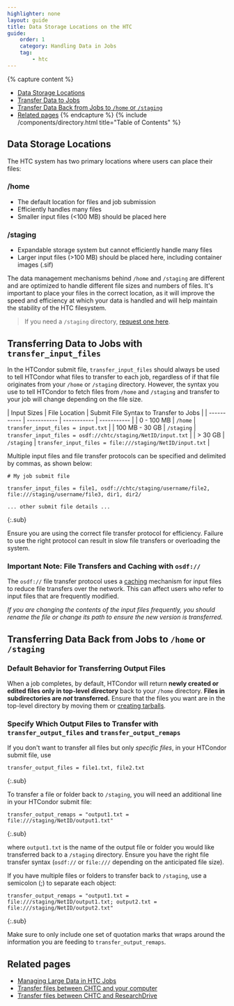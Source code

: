 ```yaml
---
highlighter: none
layout: guide
title: Data Storage Locations on the HTC
guide:
    order: 1
    category: Handling Data in Jobs
    tag:
        - htc
---
```


{% capture content %}
- [Data Storage Locations](#data-storage-locations)
- [Transfer Data to Jobs](#transfer-data-to-jobs)
- [Transfer Data Back from Jobs to `/home` or `/staging`](#transfer-data-back-from-jobs-to-home-or-staging)
- [Related pages](#related-pages)
{% endcapture %}
{% include /components/directory.html title="Table of Contents" %}

## Data Storage Locations
The HTC system has two primary locations where users can place their files:
### /home
* The default location for files and job submission
* Efficiently handles many files
* Smaller input files (<100 MB) should be placed here

### /staging
* Expandable storage system but cannot efficiently handle many files
* Larger input files (>100 MB) should be placed here, including container images (.sif)

The data management mechanisms behind `/home` and `/staging` are different and are optimized to handle different file sizes and numbers of files. It's important to place your files in the correct location, as it will improve the speed and efficiency at which your data is handled and will help maintain the stability of the HTC filesystem.

> If you need a `/staging` directory, [request one here](quota-request).


## Transferring Data to Jobs with `transfer_input_files`

In the HTCondor submit file, `transfer_input_files` should always be used to tell HTCondor what files to transfer to each job, regardless of if that file originates from your `/home` or `/staging` directory. However, the syntax you use to tell HTCondor to fetch files from `/home` and `/staging` and transfer to your job will change depending on the file size.

| Input Sizes | File Location |  Submit File Syntax to Transfer to Jobs |
| ----------- | ----------- | ----------- | ----------- |
| 0 - 100 MB      | `/home`       | `transfer_input_files = input.txt`       |
| 100 MB - 30 GB   | `/staging`        | `transfer_input_files = osdf://chtc/staging/NetID/input.txt`        | 
| > 30 GB   | `/staging`        | `transfer_input_files = file:///staging/NetID/input.txt`        | 

Multiple input files and file transfer protocols can be specified and delimited by commas, as shown below:

```
# My job submit file

transfer_input_files = file1, osdf://chtc/staging/username/file2, file:///staging/username/file3, dir1, dir2/

... other submit file details ...
```
{:.sub}

Ensure you are using the correct file transfer protocol for efficiency. Failure to use the right protocol can result in slow file transfers or overloading the system.

### Important Note: File Transfers and Caching with `osdf://`
The `osdf://` file transfer protocol uses a [caching](https://en.wikipedia.org/wiki/Cache_(computing)) mechanism for input files to reduce file transfers over the network. This can affect users who refer to input files that are frequently modified.

*If you are changing the contents of the input files frequently, you should rename the file or change its path to ensure the new version is transferred.*

## Transferring Data Back from Jobs to `/home` or `/staging`

### Default Behavior for Transferring Output Files
When a job completes, by default, HTCondor will return **newly created or edited files only in top-level directory** back to your `/home` directory. **Files in subdirectories are *not* transferred.** Ensure that the files you want are in the top-level directory by moving them or [creating tarballs](transfer-files-computer#c-transferring-multiple-files).

### Specify Which Output Files to Transfer with `transfer_output_files` and `transfer_output_remaps`
If you don't want to transfer all files but only *specific files*, in your HTCondor submit file, use
```
transfer_output_files = file1.txt, file2.txt
```
{:.sub}

To transfer a file or folder back to `/staging`, you will need an additional line in your HTCondor submit file:
```
transfer_output_remaps = "output1.txt = file:///staging/NetID/output1.txt"
```
{:.sub}

where `output1.txt` is the name of the output file or folder you would like transferred back to a `/staging` directory. Ensure you have the right file transfer syntax (`osdf://` or `file:///` depending on the anticipated file size).

If you have multiple files or folders to transfer back to `/staging`, use a semicolon (;) to separate each object: 
```
transfer_output_remaps = "output1.txt = file:///staging/NetID/output1.txt; output2.txt = file:///staging/NetID/output2.txt"
```
{:.sub}

Make sure to only include one set of quotation marks that wraps around the information you are feeding to `transfer_output_remaps`. 

## Related pages
- [Managing Large Data in HTC Jobs](/uw-research-computing/file-avail-largedata)
- [Transfer files between CHTC and your computer](/uw-research-computing/transfer-files-computer)
- [Transfer files between CHTC and ResearchDrive](/uw-research-computing/transfer-data-researchdrive)